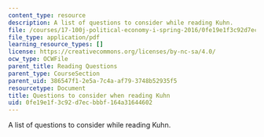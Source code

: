 ```yaml
---
content_type: resource
description: A list of questions to consider while reading Kuhn.
file: /courses/17-100j-political-economy-i-spring-2016/0fe19e1f3c92d7ecbbbf164a31644602_MIT17_100JS16_Kuhn_Ques.pdf
file_type: application/pdf
learning_resource_types: []
license: https://creativecommons.org/licenses/by-nc-sa/4.0/
ocw_type: OCWFile
parent_title: Reading Questions
parent_type: CourseSection
parent_uid: 386547f1-2e5a-7c4a-af79-3748b52935f5
resourcetype: Document
title: Questions to consider when reading Kuhn
uid: 0fe19e1f-3c92-d7ec-bbbf-164a31644602
---
```

A list of questions to consider while reading Kuhn.